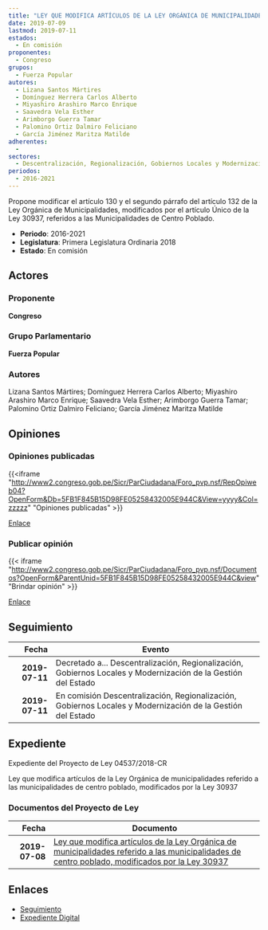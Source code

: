 ```yaml
---
title: "LEY QUE MODIFICA ARTÍCULOS DE LA LEY ORGÁNICA DE MUNICIPALIDADES REFERIDOS A LAS MUNICIPALIDADES DE CENTRO POBLADO, MODIFICADOS POR LA LEY 30937"
date: 2019-07-09
lastmod: 2019-07-11
estados: 
  - En comisión
proponentes: 
  - Congreso
grupos: 
  - Fuerza Popular
autores: 
  - Lizana Santos Mártires
  - Domínguez Herrera Carlos Alberto
  - Miyashiro Arashiro Marco Enrique
  - Saavedra Vela Esther
  - Arimborgo Guerra Tamar
  - Palomino Ortiz Dalmiro Feliciano
  - García Jiménez Maritza Matilde
adherentes: 
  - 
sectores: 
  - Descentralización, Regionalización, Gobiernos Locales y Modernización de la Gestión del Estado
periodos: 
  - 2016-2021
---
```


Propone modificar el artículo 130 y el segundo párrafo del artículo 132 de la Ley Orgánica de Municipalidades, modificados por el artículo Único de la Ley 30937, referidos a las Municipalidades de Centro Poblado.

- **Periodo**: 2016-2021
- **Legislatura**: Primera Legislatura Ordinaria 2018
- **Estado**: En comisión

## Actores

### Proponente

**Congreso**

### Grupo Parlamentario

**Fuerza Popular**

### Autores

Lizana Santos Mártires; Domínguez Herrera Carlos Alberto; Miyashiro Arashiro Marco Enrique; Saavedra Vela Esther; Arimborgo Guerra Tamar; Palomino Ortiz Dalmiro Feliciano; García Jiménez Maritza Matilde


## Opiniones

### Opiniones publicadas

{{<iframe "http://www2.congreso.gob.pe/Sicr/ParCiudadana/Foro_pvp.nsf/RepOpiweb04?OpenForm&Db=5FB1F845B15D98FE05258432005E944C&View=yyyy&Col=zzzzz" "Opiniones publicadas" >}}

[Enlace](http://www2.congreso.gob.pe/Sicr/ParCiudadana/Foro_pvp.nsf/RepOpiweb04?OpenForm&Db=5FB1F845B15D98FE05258432005E944C&View=yyyy&Col=zzzzz)
### Publicar opinión

{{< iframe "http://www2.congreso.gob.pe/Sicr/ParCiudadana/Foro_pvp.nsf/Documentos?OpenForm&ParentUnid=5FB1F845B15D98FE05258432005E944C&view" "Brindar opinión" >}}

[Enlace](http://www2.congreso.gob.pe/Sicr/ParCiudadana/Foro_pvp.nsf/Documentos?OpenForm&ParentUnid=5FB1F845B15D98FE05258432005E944C&view)

## Seguimiento

| Fecha | Evento |
|------:|--------|
| **2019-07-11** | Decretado a... Descentralización, Regionalización, Gobiernos Locales y Modernización de la Gestión del Estado|
| **2019-07-11** | En comisión Descentralización, Regionalización, Gobiernos Locales y Modernización de la Gestión del Estado|


## Expediente

Expediente del Proyecto de Ley 04537/2018-CR

Ley que modifica artículos de la Ley Orgánica de municipalidades referido a las municipalidades de centro poblado, modificados por la Ley 30937


### Documentos del Proyecto de Ley

| Fecha | Documento |
|------:|--------|
| **2019-07-08** | [Ley que modifica artículos de la Ley Orgánica de municipalidades referido a las municipalidades de centro poblado, modificados por la Ley 30937](http://www.leyes.congreso.gob.pe/Documentos/2016_2021/Proyectos_de_Ley_y_de_Resoluciones_Legislativas/PL04537201909.pdf) |

## Enlaces 

- [Seguimiento](http://www2.congreso.gob.pe/Sicr/TraDocEstProc/CLProLey2016.nsf/f7fff46988ca05b1052578e100829cc7/69648a098b020dbf05258432005cccda?OpenDocument)
- [Expediente Digital](http://www2.congreso.gob.pe/Sicr/TraDocEstProc/CLProLey2016.nsf/f7fff46988ca05b1052578e100829cc7/69648a098b020dbf05258432005cccda?OpenDocument&Click=05257FB7005EB655.eb71d0cf91d8294e05256cdf006b5706/$Body/0.1C6C)
